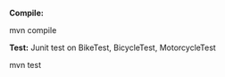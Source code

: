 **Compile:**

mvn compile

**Test:**
Junit test on BikeTest, BicycleTest, MotorcycleTest

mvn test

